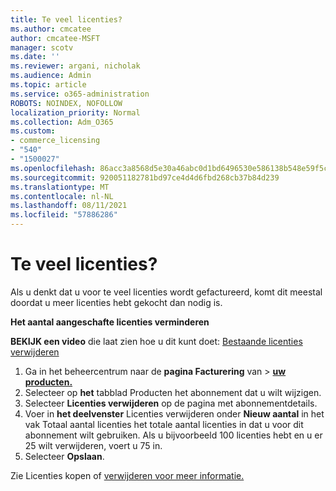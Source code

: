 ```yaml
---
title: Te veel licenties?
ms.author: cmcatee
author: cmcatee-MSFT
manager: scotv
ms.date: ''
ms.reviewer: argani, nicholak
ms.audience: Admin
ms.topic: article
ms.service: o365-administration
ROBOTS: NOINDEX, NOFOLLOW
localization_priority: Normal
ms.collection: Adm_O365
ms.custom:
- commerce_licensing
- "540"
- "1500027"
ms.openlocfilehash: 86acc3a8568d5e30a46abc0d1bd6496530e586138b548e59f5c212bc0006c783
ms.sourcegitcommit: 920051182781bd97ce4d4d6fbd268cb37b84d239
ms.translationtype: MT
ms.contentlocale: nl-NL
ms.lasthandoff: 08/11/2021
ms.locfileid: "57886286"
---
```

# <a name="too-many-licenses"></a>Te veel licenties?

Als u denkt dat u voor te veel licenties wordt gefactureerd, komt dit meestal doordat u meer licenties hebt gekocht dan nodig is.
  
**Het aantal aangeschafte licenties verminderen**

**BEKIJK een video** die laat zien hoe u dit kunt doet: [Bestaande licenties verwijderen](https://go.microsoft.com/fwlink/p/?linkid=2154938)
  
1. Ga in het beheercentrum naar de **pagina Facturering** van \> **[uw producten.](https://go.microsoft.com/fwlink/p/?linkid=842054)**
2. Selecteer op **het** tabblad Producten het abonnement dat u wilt wijzigen.
3. Selecteer **Licenties verwijderen** op de pagina met abonnementdetails.
4. Voer in **het deelvenster** Licenties verwijderen  onder **Nieuw aantal** in het vak Totaal aantal licenties het totale aantal licenties in dat u voor dit abonnement wilt gebruiken. Als u bijvoorbeeld 100 licenties hebt en u er 25 wilt verwijderen, voert u 75 in.
5. Selecteer **Opslaan**.

Zie Licenties kopen of [verwijderen voor meer informatie.](https://docs.microsoft.com/microsoft-365/commerce/licenses/buy-licenses)